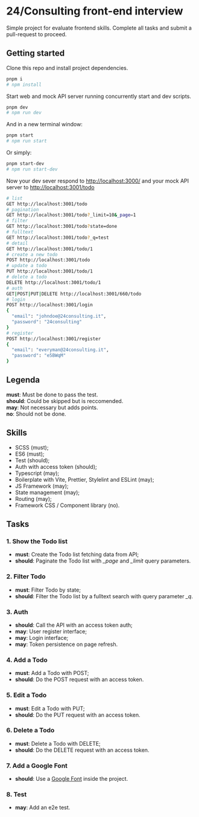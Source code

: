 # 24/Consulting front-end interview

Simple project for evaluate frontend skills. 
Complete all tasks and submit a pull-request to proceed.

## Getting started
Clone this repo and install project dependencies.

```bash
pnpm i
# npm install
```
Start web and mock API server running concurrently start and dev scripts.

```bash
pnpm dev
# npm run dev
```
And in a new terminal window:

```bash
pnpm start
# npm run start
```

Or simply:

```bash
pnpm start-dev
# npm run start-dev
```

Now your dev sever respond to [http://localhost:3000/](http://localhost:3000/) and your mock API server to [http://localhost:3001/todo](http://localhost:3001/todo)

```bash
# list
GET http://localhost:3001/todo
# pagination
GET http://localhost:3001/todo?_limit=10&_page=1
# filter
GET http://localhost:3001/todo?state=done
# fulltext
GET http://localhost:3001/todo?_q=test
# detail
GET http://localhost:3001/todo/1 
# create a new todo
POST http://localhost:3001/todo 
# update a todo
PUT http://localhost:3001/todo/1 
# delete a todo
DELETE http://localhost:3001/todo/1
# auth
GET|POST|PUT|DELETE http://localhost:3001/660/todo
# login
POST http://localhost:3001/login
{
  "email": "johndoe@24consulting.it",
  "password": "24consulting"
}
# register
POST http://localhost:3001/register
{
  "email": "everyman@24consulting.it",
  "password": "e5BWqM"
}
```

## Legenda
__must__: Must be done to pass the test.\
__should__: Could be skipped but is reccomended.\
__may__: Not necessary but adds points.\
__no__: Should not be done.

## Skills 
- SCSS (must);
- ES6 (must);
- Test (should);
- Auth with access token (should);
- Typescript (may);
- Boilerplate with Vite, Prettier, Stylelint and ESLint (may);
- JS Framework (may);
- State management (may);
- Routing (may);
- Framework CSS / Component library (no).

## Tasks
### 1. Show the Todo list
- __must__: Create the Todo list fetching data from API;
- __should__: Paginate the Todo list with *_page* and *_limit* query parameters.

### 2. Filter Todo
- __must__: Filter Todo by state;
- __should__: Filter the Todo list by a fulltext search with query parameter *_q*.

### 3. Auth
- __should__: Call the API with an access token auth;
- __may__: User register interface;
- __may__: Login interface;
- __may__: Token persistence on page refresh.

### 4. Add a Todo
- __must__: Add a Todo with POST;
- __should__: Do the POST request with an access token.

### 5. Edit a Todo
- __must__: Edit a Todo with PUT;
- __should__: Do the PUT request with an access token.

### 6. Delete a Todo
- __must__: Delete a Todo with DELETE;
- __should__: Do the DELETE request with an access token.

### 7. Add a Google Font
- __should__: Use a [Google Font](https://fonts.google.com/) inside the project.

### 8. Test
- __may__: Add an e2e test.